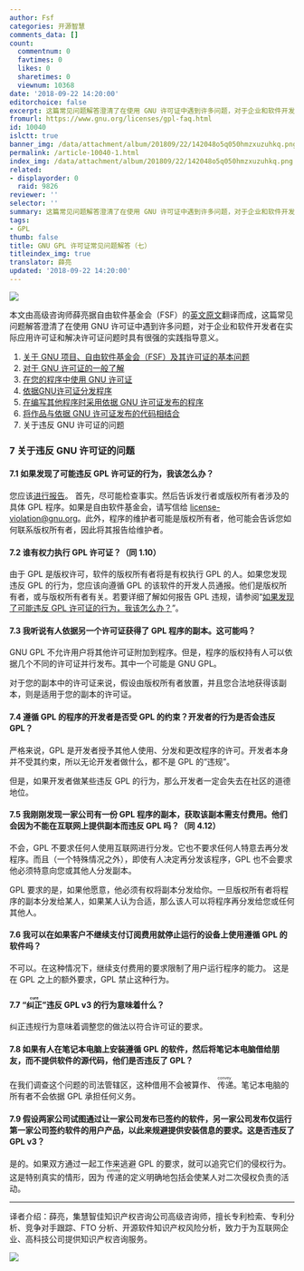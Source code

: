 ```yaml
---
author: Fsf
categories: 开源智慧
comments_data: []
count:
  commentnum: 0
  favtimes: 0
  likes: 0
  sharetimes: 0
  viewnum: 10368
date: '2018-09-22 14:20:00'
editorchoice: false
excerpt: 这篇常见问题解答澄清了在使用 GNU 许可证中遇到许多问题，对于企业和软件开发者在实际应用许可证和解决许可证问题时具有很强的实践指导意义。
fromurl: https://www.gnu.org/licenses/gpl-faq.html
id: 10040
islctt: true
banner_img: /data/attachment/album/201809/22/142048o5q050hmzxuzuhkq.png
permalink: /article-10040-1.html
index_img: /data/attachment/album/201809/22/142048o5q050hmzxuzuhkq.png.thumb.jpg
related:
- displayorder: 0
  raid: 9826
reviewer: ''
selector: ''
summary: 这篇常见问题解答澄清了在使用 GNU 许可证中遇到许多问题，对于企业和软件开发者在实际应用许可证和解决许可证问题时具有很强的实践指导意义。
tags:
- GPL
thumb: false
title: GNU GPL 许可证常见问题解答（七）
titleindex_img: true
translator: 薛亮
updated: '2018-09-22 14:20:00'
---
```


![](/data/attachment/album/201809/22/142048o5q050hmzxuzuhkq.png)


本文由高级咨询师薛亮据自由软件基金会（FSF）的[英文原文](https://www.gnu.org/licenses/gpl-faq.html)翻译而成，这篇常见问题解答澄清了在使用 GNU 许可证中遇到许多问题，对于企业和软件开发者在实际应用许可证和解决许可证问题时具有很强的实践指导意义。


1. [关于 GNU 项目、自由软件基金会（FSF）及其许可证的基本问题](/article-9062-1.html)
2. [对于 GNU 许可证的一般了解](/article-8834-1.html)
3. [在您的程序中使用 GNU 许可证](/article-8761-1.html)
4. [依据GNU许可证分发程序](/article-9222-1.html)
5. [在编写其他程序时采用依据 GNU 许可证发布的程序](/article-9448-1.html)
6. [将作品与依据 GNU 许可证发布的代码相结合](/article-9826-1.html)
7. 关于违反 GNU 许可证的问题


### 7 关于违反 GNU 许可证的问题


#### 7.1 如果发现了可能违反 GPL 许可证的行为，我该怎么办？


您应该[进行报告](https://www.gnu.org/licenses/gpl-violation.html)。 首先，尽可能检查事实。然后告诉发行者或版权所有者涉及的具体 GPL 程序。如果是自由软件基金会，请写信给 <license-violation@gnu.org>。此外，程序的维护者可能是版权所有者，他可能会告诉您如何联系版权所有者，因此将其报告给维护者。 


#### 7.2 谁有权力执行 GPL 许可证？（同 1.10）


由于 GPL 是版权许可，软件的版权所有者将是有权执行 GPL 的人。如果您发现违反 GPL 的行为，您应该向遵循 GPL 的该软件的开发人员通报。他们是版权所有者，或与版权所有者有关。若要详细了解如何报告 GPL 违规，请参阅“[如果发现了可能违反 GPL 许可证的行为，我该怎么办？](https://www.gnu.org/licenses/gpl-faq.html#ReportingViolation)”。


#### 7.3 我听说有人依据另一个许可证获得了 GPL 程序的副本。这可能吗？


GNU GPL 不允许用户将其他许可证附加到程序。但是，程序的版权持有人可以依据几个不同的许可证并行发布。其中一个可能是 GNU GPL。


对于您的副本中的许可证来说，假设由版权所有者放置，并且您合法地获得该副本，则是适用于您的副本的许可证。 


#### 7.4 遵循 GPL 的程序的开发者是否受 GPL 的约束？开发者的行为是否会违反 GPL？


严格来说，GPL 是开发者授予其他人使用、分发和更改程序的许可。开发者本身并不受其约束，所以无论开发者做什么，都不是 GPL 的“违规”。


但是，如果开发者做某些违反 GPL 的行为，那么开发者一定会失去在社区的道德地位。


#### 7.5 我刚刚发现一家公司有一份 GPL 程序的副本，获取该副本需支付费用。他们会因为不能在互联网上提供副本而违反 GPL 吗？（同 4.12）


不会，GPL 不要求任何人使用互联网进行分发。它也不要求任何人特意去再分发程序。而且（一个特殊情况之外），即使有人决定再分发该程序，GPL 也不会要求他必须特意向您或其他人分发副本。


GPL 要求的是，如果他愿意，他必须有权将副本分发给你。一旦版权所有者将程序的副本分发给某人，如果某人认为合适，那么该人可以将程序再分发给您或任何其他人。 


#### 7.6 我可以在如果客户不继续支付订阅费用就停止运行的设备上使用遵循 GPL 的软件吗？


不可以。在这种情况下，继续支付费用的要求限制了用户运行程序的能力。 这是在 GPL 之上的额外要求，GPL 禁止这种行为。


#### 7.7 <ruby> “纠正” <rp>  （ </rp> <rt>  cure </rt> <rp>  ） </rp></ruby>违反 GPL v3 的行为意味着什么？


纠正违规行为意味着调整您的做法以符合许可证的要求。


#### 7.8 如果有人在笔记本电脑上安装遵循 GPL 的软件，然后将笔记本电脑借给朋友，而不提供软件的源代码，他们是否违反了 GPL？


在我们调查这个问题的司法管辖区，这种借用不会被算作、<ruby> 传递 <rp>  （ </rp> <rt>  convey </rt> <rp>  ） </rp></ruby>。笔记本电脑的所有者不会依据 GPL 承担任何义务。


#### 7.9 假设两家公司试图通过让一家公司发布已签约的软件，另一家公司发布仅运行第一家公司签约软件的用户产品，以此来规避提供安装信息的要求。这是否违反了 GPL v3？


是的。如果双方通过一起工作来逃避 GPL 的要求，就可以追究它们的侵权行为。这是特别真实的情形，因为<ruby> 传递 <rp>  （ </rp> <rt>  convey </rt> <rp>  ） </rp></ruby>的定义明确地包括会使某人对二次侵权负责的活动。




---


译者介绍：薛亮，集慧智佳知识产权咨询公司高级咨询师，擅长专利检索、专利分析、竞争对手跟踪、FTO 分析、开源软件知识产权风险分析，致力于为互联网企业、高科技公司提供知识产权咨询服务。


![](/data/attachment/album/201801/10/210130rsis334kss4esehz.jpg)